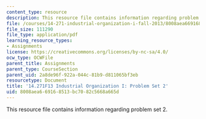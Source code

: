 ```yaml
---
content_type: resource
description: This resource file contains information regarding problem set 2.
file: /courses/14-271-industrial-organization-i-fall-2013/8008aea669168513bc7082c5668a665d_MIT14_271F13_probset2.pdf
file_size: 111290
file_type: application/pdf
learning_resource_types:
- Assignments
license: https://creativecommons.org/licenses/by-nc-sa/4.0/
ocw_type: OCWFile
parent_title: Assignments
parent_type: CourseSection
parent_uid: 2a8de96f-922a-044c-81b9-d811065bf3eb
resourcetype: Document
title: '14.271F13 Industrial Organization I: Problem Set 2'
uid: 8008aea6-6916-8513-bc70-82c5668a665d
---
```

This resource file contains information regarding problem set 2.